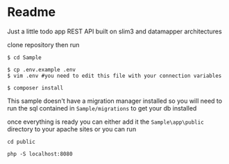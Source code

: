 Readme
======

Just a little todo app REST API built on slim3 and datamapper architectures 

clone repository then run


```
$ cd Sample

$ cp .env.example .env
$ vim .env #you need to edit this file with your connection variables

$ composer install

```

This sample doesn't have a migration manager installed so you will need to
run the sql contained in `Sample/migrations` to get your db installed

once everything is ready you can either add it the `Sample\app\public` directory to 
your apache sites or you can run 


```
cd public

php -S localhost:8080

```
